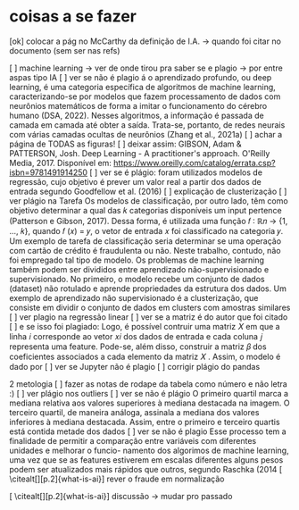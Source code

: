 # coisas a se fazer


[ok] colocar a pág no McCarthy da definição de I.A.
-> quando  foi citar no documento (sem ser nas refs)

[ ] machine learning -> ver de onde tirou pra saber se e plagio -> por entre aspas tipo IA 
[ ] ver se não é plagio
á o aprendizado profundo, ou deep learning, é uma categoria específica de algoritmos
de machine learning, caracterizando-se por modelos que fazem processamento de dados
com neurônios matemáticos de forma a imitar o funcionamento do cérebro humano (DSA,
2022). Nesses algoritmos, a informação é passada de camada em camada até obter a saída.
Trata-se, portanto, de redes neurais com várias camadas ocultas de neurônios (Zhang
et al., 2021a)
[ ] achar a página de TODAS as figuras!
[ ] deixar assim:
GIBSON, Adam & PATTERSON, Josh. Deep Learning - A practitioner's approach. O'Reilly Media, 2017. Disponível em: https://www.oreilly.com/catalog/errata.csp?isbn=9781491914250
[ ] ver se é plágio:
foram utilizados modelos de regressão, cujo objetivo é prever um valor real a
partir dos dados de entrada segundo Goodfellow et al. (2016)
[ ] explicação de clusterização
[ ] ver plágio na Tarefa
Os modelos de classificação, por outro lado, têm como objetivo determinar a qual das
𝑘 categorias disponíveis um input pertence (Patterson e Gibson, 2017). Dessa forma,
é utilizada uma função 𝑓 ∶ ℝ𝑛 → {1, ..., 𝑘}, quando 𝑓 (𝑥) = 𝑦, o vetor de entrada 𝑥 foi
classificado na categoria 𝑦. Um exemplo de tarefa de classificação seria determinar se uma
operação com cartão de crédito é fraudulenta ou não. Neste trabalho, contudo, não foi
empregado tal tipo de modelo.
Os problemas de machine learning também podem ser divididos entre aprendizado
não-supervisionado e supervisionado. No primeiro, o modelo recebe um conjunto de dados
(dataset) não rotulado e aprende propriedades da estrutura dos dados. Um exemplo de
aprendizado não supervisionado é a clusterização, que consiste em dividir o conjunto de
dados em clusters com amostras similares
[ ] ver plagio na regressão linear 
[ ] ver se a matriz é do autor que foi citado
[ ] e se isso foi plagiado:
Logo, é possível contruir uma matriz 𝑋 em que a linha 𝑖 corresponde ao vetor 𝑥𝑖 dos
dados de entrada e cada coluna 𝑗 representa uma feature. Pode-se, além disso, construir a
matriz 𝛽 dos coeficientes associados a cada elemento da matriz 𝑋 . Assim, o modelo é dado
por
[ ] ver se Jupyter não é plagio
[ ] corrigir plágio do pandas


2 metologia
[ ] fazer as notas de rodape da tabela como número e não letra :)
[ ] ver plágio nos outliers
[ ] ver se não é plágio
O primeiro quartil marca a mediana relativa aos valores superiores à mediana destacada na imagem. O
terceiro quartil, de maneira análoga, assinala a mediana dos valores inferiores à mediana destacada. Assim,
entre o primeiro e terceiro quartis está contida metade dos dados
[ ] ver se não é plagio
Esse processo tem a finalidade
de permitir a comparação entre variáveis com diferentes unidades e melhorar o funcio-
namento dos algorimos de machine learning, uma vez que se as features estiverem em
escalas diferentes alguns pesos podem ser atualizados mais rápidos que outros, segundo
Raschka (2014
[ \citealt[][p.2]{what-is-ai}] rever o fraude em normalização


[ \citealt[][p.2]{what-is-ai}] discussão
-> mudar pro passado